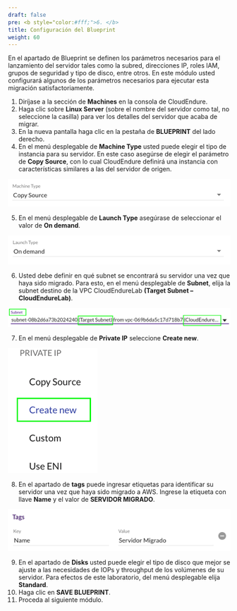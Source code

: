 ```yaml
---
draft: false
pre: <b style="color:#fff;">6. </b>
title: Configuración del Blueprint
weight: 60
---
```

En el apartado de Blueprint se definen los parámetros necesarios para el lanzamiento del servidor tales como la subred, direcciones IP, roles IAM, grupos de seguridad y tipo de disco, entre otros.
En este módulo usted configurará algunos de los parámetros necesarios para ejecutar esta migración satisfactoriamente.

1. Diríjase a la sección de **Machines** en la consola de CloudEndure.
2. Haga clic sobre **Linux Server** (sobre el nombre del servidor como tal, no seleccione la casilla) para ver los detalles del servidor que acaba de migrar.
3. En la nueva pantalla haga clic en la pestaña de **BLUEPRINT** del lado derecho.
4. En el menú desplegable de **Machine Type** usted puede elegir el tipo de instancia para su servidor. En este caso asegúrse de elegir el parámetro de **Copy Source**, con lo cual CloudEndure definirá una instancia con características similares a las del servidor de origen.

![Copy Source](/static/images/ce/copysource.png)

5. En el menú desplegable de **Launch Type** asegúrase de seleccionar el valor de **On demand**.

![On demand](/static/images/ce/ondemand.png)

6. Usted debe definir en qué subnet se encontrará su servidor una vez que haya sido migrado. Para esto, en el menú desplegable de **Subnet**, elija la subnet destino de la VPC CloudEndureLab **(Target Subnet – CloudEndureLab)**.

![Target subnet](/static/images/ce/targetsubnet.png)

7. En el menú desplegable de **Private IP** seleccione **Create new**.

![Private IP](/static/images/ce/privateip.png)

8. En el apartado de **tags** puede ingresar etiquetas para identificar su servidor una vez que haya sido migrado a AWS. Ingrese la etiqueta con llave **Name** y el valor de **SERVIDOR MIGRADO**.

![Tag](/static/images/ce/tag.png)

9. En el apartado de **Disks** usted puede elegir el tipo de disco que mejor se ajuste a las necesidades de IOPs y throughput de los volúmenes de su servidor. Para efectos de este laboratorio, del menú desplegable elija **Standard**.
10. Haga clic en **SAVE BLUEPRINT**.
11. Proceda al siguiente módulo.